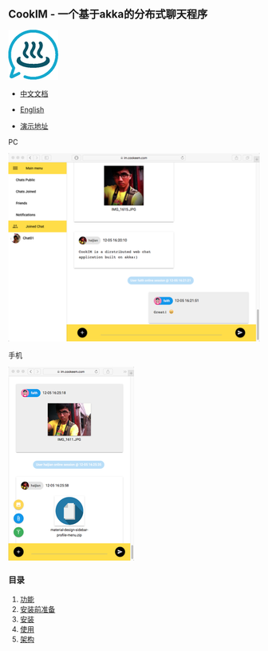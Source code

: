 ## CookIM - 一个基于akka的分布式聊天程序

![CookIM logo](docs/cookim.png)

- [中文文档](README_CN.md)
- [English](README.md)


- [演示地址](https://im.cookeem.com)

PC

![screen snapshot](docs/screen.png) 

手机

![screen snapshot](docs/screen2.png)

### 目录
1. [功能](#types)
1. [安装前准备](#types)
1. [安装](#references)
1. [使用](#objects)
1. [架构](#arrays)
